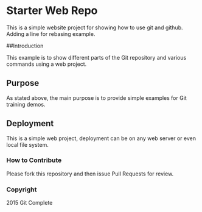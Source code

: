 # Starter Web Repo

This is a simple website project for showing how to use git and github.  Adding a line for rebasing example.

##Introduction

This example is to show different parts of the Git repository and various commands using a web project.

## Purpose

As stated above, the main purpose is to provide simple examples for Git training demos.

## Deployment

This is a simple web project, deployment can be on any web server or even local file system.


### How to Contribute

Please fork this repository and then issue Pull Requests for review.

### Copyright

2015 Git Complete